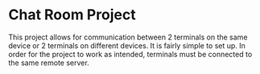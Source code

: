 # Chat Room Project

This project allows for communication between 2 terminals on the same device or 2 terminals on different devices. It is fairly simple to set up. In order for the project to work as intended, terminals must be connected to the same remote server. 
